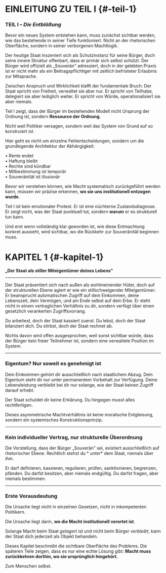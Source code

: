# EINLEITUNG ZU TEIL I {#-teil-1}

### TEIL I – *Die Entblößung*

Bevor ein neues System entstehen kann, muss zunächst sichtbar werden, wie das bestehende in seiner Tiefe funktioniert.
Nicht an der rhetorischen Oberfläche, sondern in seiner verborgenen Machtlogik.

Der heutige Staat inszeniert sich als Schutzinstanz für seine Bürger, doch seine innere Struktur offenbart, dass er
primär sich selbst schützt. Der Bürger wird offiziell als „Souverän" adressiert, doch in der gelebten Praxis ist er
nicht mehr als ein Beitragspflichtiger mit zeitlich befristeter Erlaubnis zur Mitsprache.

Zwischen Anspruch und Wirklichkeit klafft der fundamentale Bruch: Der Staat spricht von Freiheit, verwaltet sie aber
nur. Er spricht von Teilhabe, delegiert sie aber lediglich weiter. Er spricht von Würde, operationalisiert sie aber
niemals.

Teil I zeigt, dass der Bürger im bestehenden Modell nicht Ursprung der Ordnung ist, sondern **Ressource der Ordnung**.

Nicht weil Politiker versagen, sondern weil das System von Grund auf so konstruiert ist.

Hier geht es nicht um einzelne Fehlentscheidungen, sondern um die grundlegende Architektur der Abhängigkeit:

• Rente endet  
• Haftung bleibt  
• Rechte sind kündbar  
• Mitbestimmung ist temporär  
• Souveränität ist illusionär  

Bevor wir verstehen können, wie Macht systematisch zurückgeführt werden kann, müssen wir präzise erkennen, **wo sie uns
institutionell entzogen wurde**.

Teil I ist kein emotionaler Protest. Er ist eine nüchterne Zustandsdiagnose. Er zeigt nicht, was der Staat punktuell
tut, sondern **warum** er es strukturell tun kann.

Und erst wenn vollständig klar geworden ist, wie diese Entmachtung konkret aussieht, wird sichtbar, wo die Rückkehr zur
Souveränität beginnen muss.

# KAPITEL 1 {#-kapitel-1}

**„Der Staat als stiller Miteigentümer deines Lebens"**

***

Der Staat präsentiert sich nach außen als wohlmeinender Hüter, doch auf der strukturellen Ebene agiert er wie ein
stillschweigender Miteigentümer: Er beansprucht automatischen Zugriff auf dein Einkommen, deine Lebenszeit, dein
Vermögen, und am Ende selbst auf dein Erbe. Er steht nicht in einem vertraglichen Verhältnis zu dir, sondern verfügt
über einen gesetzlich verankerten Zugriffsvorrang.

Du arbeitest, doch der Staat kassiert zuerst. Du lebst, doch der Staat bilanziert dich. Du stirbst, doch der Staat
rechnet ab.

Nichts davon wird offen ausgesprochen, weil sonst sichtbar würde, dass der Bürger kein freier Teilnehmer ist, sondern
eine verwaltete Position im System.

***

### Eigentum? Nur soweit es genehmigt ist

Dein Einkommen gehört dir ausschließlich nach staatlichem Abzug. Dein Eigentum steht dir nur unter permanentem Vorbehalt
zur Verfügung. Deine Lebensleistung verbleibt bei dir nur solange, wie der Staat keinen Zugriff darauf erhebt.

Der Staat schuldet dir keine Erklärung. Du hingegen musst alles rechtfertigen.

Dieses asymmetrische Machtverhältnis ist keine moralische Entgleisung, sondern ein systemisches Konstruktionsprinzip.

***

### Kein individueller Vertrag, nur strukturelle Überordnung

Die Vorstellung, dass der Bürger „Souverän" sei, existiert ausschließlich auf rhetorischer Ebene. Rechtlich stehst du *
*unter** dem Staat, niemals über ihm.

Er darf definieren, kassieren, regulieren, prüfen, sanktionieren, begrenzen, pfänden. Du darfst besitzen, aber niemals
endgültig. Du darfst fragen, aber niemals bestimmen.

***

### Erste Vorausdeutung

Die Ursache liegt nicht in einzelnen Gesetzen, nicht in inkompetenten Politikern.

Die Ursache liegt darin, **wo die Macht institutionell verortet ist**.

Solange Macht beim Staat *gelagert* ist und nicht beim Bürger *verbleibt*, kann der Staat dich jederzeit als Objekt
behandeln.

Dieses Kapitel beschreibt die sichtbare Oberfläche des Problems. Die späteren Teile zeigen, dass es nur eine echte
Lösung gibt: **Macht muss zurückkehren dorthin, wo sie ursprünglich hingehört.**

Zum Menschen selbst.
